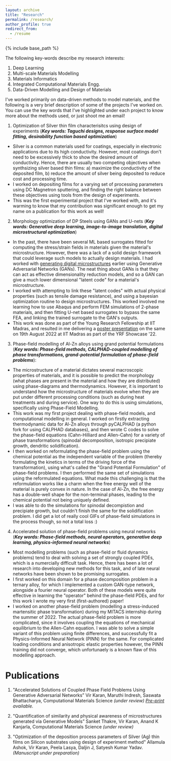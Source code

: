 ```yaml
---
layout: archive
title: "Research"
permalink: /research/
author_profile: true
redirect_from:
  - /resume
---
```


{% include base_path %}

The following key-words describe my research interests:
1. Deep Learning
2. Multi-scale Materials Modelling
3. Materials Informatics
4. Integrated Computational Materials Engg.
5. Data-Driven Modelling and Design of Materials

I've worked primarily on data-driven methods to model materials, and the following is a very brief description of some of the projects I've worked on. You can use the key words that I've highlighted under each project to know more about the methods used, or just shoot me an email!

1. Optimization of Silver thin film characterisitcs using design of experiments (***Key words: Taguchi designs, response surface model fitting, desirability function based optimization***)
  - Silver is a common materials used for coatings, especially in electronic applications due to its high conductivity. However, most coatings don't need to be excessively thick to show the desired amount of conductivity. Hence, there are usually two competing objectives when synthsizing silver based thin films: a) maximize the conductivity of the deposited film, b) reduce the amount of silver being deposited to reduce cost and processing time. 
  - I worked on depositing films for a varying set of processing parameters using DC Magnetron sputtering, and finding the right balance between these objectives using tools from the design of experiments.
  - This was the first experimental project that I've worked with, and it's warming to know that my contribution was significant enough to get my name on a publication for this work as well!

2. Morphology optimization of DP Steels using GANs and U-nets (***Key words: Generative deep learning, image-to-image translation, digital microstructural optimization***)
  - In the past, there have been several ML based surrogates fitted for computing the stress/strain fields in materials given the material's microstructure. However, there was a lack of a solid design framework that could leverage such models to actually design materials. I had worked with [generating digital microstructures](https://github.com/vir-k01/vir-k01.github.io/blob/master/files/UGRC%20Report%20MM19B057.pdf) earlier using Generative Adversarial Networks (GANs). The neat thing about GANs is that they can act as effective dimensionality reduction models, and so a GAN can give a much lower dimensional "latent code" for a material's microstructure. 
  - I worked with attempting to link these "latent codes" with actual physical properties (such as tensile damage resistance), and using a bayesian optimization routine to design microstructures. This worked involved me learning how to use Abaqus and perform FEM simulations of 2-phase materials, and then fitting U-net based surrogates to bypass the same FEA, and linking the trained surrogate to the GAN's outputs. 
  - This work was done as part of the Young Research Fellowship at IIT Madras, and resulted in me delivering a [poster presentation](https://github.com/vir-k01/vir-k01.github.io/blob/master/files/Vir_Poster_YRF.pdf) on the same on 19th August 2022 at IIT Madras as part of the YRF Showcase '22.

3. Phase-field modelling of Al-Zn alloys using grand potential formulations (***Key words: Phase-field methods, CALPHAD-coupled modelling of phase transformations, grand-potential formulation of phase-field problems***):
  - The microstructure of a material dictates several macroscopic properties of materials, and it is possible to predict the morphology (what phases are present in the material and how they are distributed) using phase-diagrams and thermodynamics. However, it is important to understand how the microstructure of materials evolve when they are put under different processing conditions (such as during heat treatments and during service). One way to do this is using simulations, specifically using Phase-Field Modelling.
  - This work was my first project dealing with phase-field models, and computational modelling in general. I worked on firstly extracting thermodynamic data for Al-Zn alloys through pyCALPHAD (a python fork for using CALPHAD databases), and then wrote C codes to solve the phase-field equations (Cahn-Hilliard and Allen-Cahn) for a variety of phase transformations (spinodal decomposition, isotropic precipiate growth, dendritic solidification). 
  - I then worked on reformulating the phase-field problem using the chemical potential as the independent variable of the problem (thereby formulating the kinetics in terms of the driving force of the transformation), using what's called the "Grand Potential Formulation" of phase-field problems. I then performed the same set of simulations using the reformulated equations. What made this challenging is that the reformulation works like a charm when the free energy well of the material is purely convex in nature. In the case of Al-Zn, the free energy has a double-well shape for the non-terminal phases, leading to the chemical potential not being uniquely defined. 
  - I was able to do the simulations for spinodal decompistion and precipiate growth, but couldn't finish the same for the solidification problem. I did get a lot of really cool GIFs of phase-field simulations in the process though, so not a total loss :)

4. Accelerated solution of phase-field problems using neural networks (***Key words: Phase-field methods, neural operators, generative deep learning, physics-informed neural networks***)
  - Most modelling problems (such as phase-field or fluid dynamics problems) tend to deal with solving a set of strongly coupled PDEs, which is a numercially difficult task. Hence, there has been a lot of research into developing new methods for this task, and of late neural networks have been shown to be promising surrogates.
  - I first worked on this domain for a phase decomposition problem in a ternary alloy, for which I implemented a custom GAN-type network, alongside a fourier neural operator. Both of these models were quite effective in learning the "operator" behind the phase-field PDEs, and for this work I wrote my very first (first-authored) paper! 
  - I worked on another phase-field problem (modelling a stress-induced martensitic phase transformation) during my MITACS internship during the summer of 2022. The actual phase-field problem is more complicated, since it involves coupling the equations of mechanical equilibrium to the Allen-Cahn equation. I was able to solve a simple variant of this problem using finite differences, and successfully fit a Physics-Informed Neural Network (PINN) for the same. For complicated loading conditions and anisotropic elastic properties however, the PINN training did not converge, which unfortunaely is a known flaw of this modelling approach. 

Publications
======
1. "Accelerated Solutions of Coupled Phase Field Problems Using Generative Adversarial Networks”
Vir Karan, Maruthi Indresh, Saswata Bhattacharya, Computational Materials Science _(under review) [Pre-print](https://arxiv.org/abs/2211.12084) available._

2. "Quantification of similarity and physical awareness of microstructures generated via Generative Models”
Sanket Thakre, Vir Karan, Anand K Kanjarla, Computational Materials Science _(under review)_

3. "Optimization of the deposition process parameters of Silver (Ag) thin films on Silicon substrates using design of experiment method"
Allamula Ashok, Vir Karan, Peela Lasya, Daljin J, Satyesh Kumar Yadav. _(Manuscript under preparation)_
